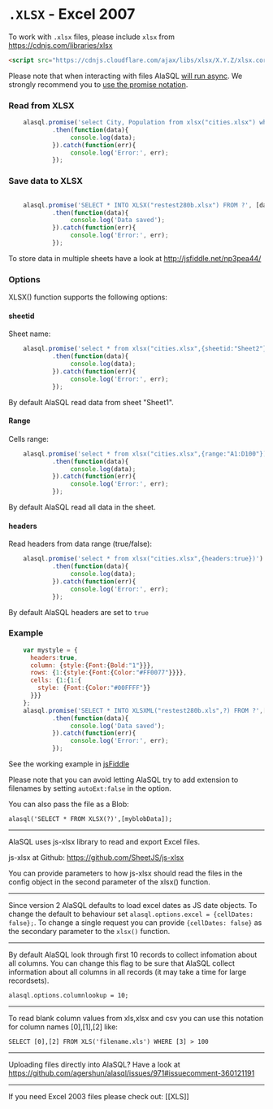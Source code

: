 # `.XLSX` - Excel 2007 

To work with `.xlsx` files, please include `xlsx` from https://cdnjs.com/libraries/xlsx

```html
<script src="https://cdnjs.cloudflare.com/ajax/libs/xlsx/X.Y.Z/xlsx.core.min.js"></script>
```

Please note that when interacting with files AlaSQL [will run async](async). We strongly recommend you to [use the promise notation](promise).


### Read from XLSX

```js
    alasql.promise('select City, Population from xlsx("cities.xlsx") where Population > 100000')
            .then(function(data){
                 console.log(data);
            }).catch(function(err){
                 console.log('Error:', err);
            });
```

### Save data to XLSX

```js

    alasql.promise('SELECT * INTO XLSX("restest280b.xlsx") FROM ?', [data])
            .then(function(data){
                 console.log('Data saved');
            }).catch(function(err){
                 console.log('Error:', err);
            });
```

To store data in multiple sheets have a look at http://jsfiddle.net/np3pea44/
		
### Options

XLSX() function supports the following options:

#### sheetid
Sheet name:
```js
    alasql.promise('select * from xlsx("cities.xlsx",{sheetid:"Sheet2"})')
            .then(function(data){
                 console.log(data);
            }).catch(function(err){
                 console.log('Error:', err);
            });
```
By default AlaSQL read data from sheet "Sheet1".

#### Range
Cells range:
```js
    alasql.promise('select * from xlsx("cities.xlsx",{range:"A1:D100"})')
            .then(function(data){
                 console.log(data);
            }).catch(function(err){
                 console.log('Error:', err);
            });
```
By default AlaSQL read all data in the sheet.

#### headers
Read headers from data range (true/false):
```js
    alasql.promise('select * from xlsx("cities.xlsx",{headers:true})')
            .then(function(data){
                 console.log(data);
            }).catch(function(err){
                 console.log('Error:', err);
            });
```
By default AlaSQL headers are set to `true`


### Example

```js
    var mystyle = {
      headers:true, 
      column: {style:{Font:{Bold:"1"}}},
      rows: {1:{style:{Font:{Color:"#FF0077"}}}},
      cells: {1:{1:{
        style: {Font:{Color:"#00FFFF"}}
      }}}
    };
    alasql.promise('SELECT * INTO XLSXML("restest280b.xls",?) FROM ?',[mystyle,data])
            .then(function(data){
                 console.log('Data saved');
            }).catch(function(err){
                 console.log('Error:', err);
            });
```
See the working example in [jsFiddle](http://jsfiddle.net/95j0txwx/7/)

Please note that you can avoid letting AlaSQL try to add extension to filenames by setting `autoExt:false` in the option. 

You can also pass the file as a Blob:

    alasql('SELECT * FROM XLSX(?)',[myblobData]);		

---

AlaSQL uses js-xlsx library to read and export Excel files.

js-xlsx at Github: https://github.com/SheetJS/js-xlsx

You can provide parameters to how js-xlsx should read the files in the config object in the second parameter of the xlsx() function. 


----

Since version 2 AlaSQL defaults to load excel dates as JS date objects. To change the default to behaviour set `alasql.options.excel = {cellDates: false};`. To change a single request you can provide `{cellDates: false}` as the secondary parameter to the `xlsx()` function. 


----

By default AlaSQL look through first 10 records to collect infomation about all columns. You can change this flag to be sure that AlaSQL collect information about all columns in all records (it may take a time for large recordsets).

    alasql.options.columnlookup = 10;

----

To read blank column values from xls,xlsx and csv you can use this notation for column names [0],[1],[2] like:

    SELECT [0],[2] FROM XLS('filename.xls') WHERE [3] > 100

----

Uploading files directly into AlaSQL? Have a look at https://github.com/agershun/alasql/issues/971#issuecomment-360121191


----

If you need Excel 2003 files please check out: [[XLS]]